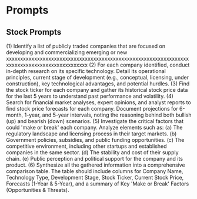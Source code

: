 # Prompts
## Stock Prompts 

(1) Identify a list of publicly traded companies that are focused on developing and commercializing emerging or new xxxxxxxxxxxxxxxxxxxxxxxxxxxxxxxxxxxxxxxxxxxxxxxxxxxxxxxxxxxxxxxxxxxxxxxxxxxxxxxxxxxxxxxxxxxxxx
(2) For each company identified, conduct in-depth research on its specific technology. Detail its operational principles, current stage of development (e.g., conceptual, licensing, under construction), key technological advantages, and potential hurdles.
(3) Find the stock ticker for each company and gather its historical stock price data for the last 5 years to understand past performance and volatility.
(4) Search for financial market analyses, expert opinions, and analyst reports to find stock price forecasts for each company. Document projections for 6-month, 1-year, and 5-year intervals, noting the reasoning behind both bullish (up) and bearish (down) scenarios.
(5) Investigate the critical factors that could 'make or break' each company. Analyze elements such as:
(a) The regulatory landscape and licensing process in their target markets.
(b) Government policies, subsidies, and public funding opportunities.
(c) The competitive environment, including other startups and established companies in the same sector.
(d) The stability and cost of their supply chain.
(e) Public perception and political support for the company and its product.
(6) Synthesize all the gathered information into a comprehensive comparison table. The table should include columns for Company Name, Technology Type, Development Stage, Stock Ticker, Current Stock Price, Forecasts (1-Year & 5-Year), and a summary of Key 'Make or Break' Factors (Opportunities & Threats).
